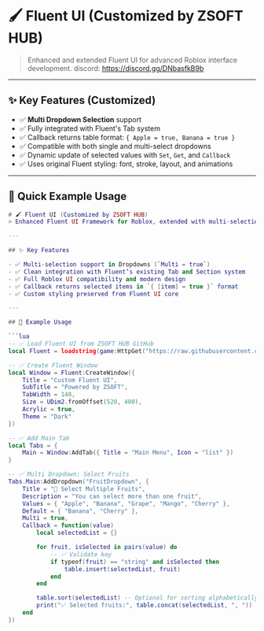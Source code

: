 # 🖌️ Fluent UI (Customized by ZSOFT HUB)
> Enhanced and extended Fluent UI for advanced Roblox interface development.
> discord: https://discord.gg/DNbasfkB9b

---

## ✨ Key Features (Customized)

- ✅ **Multi Dropdown Selection** support
- ✅ Fully integrated with Fluent's Tab system
- ✅ Callback returns table format: `{ Apple = true, Banana = true }`
- ✅ Compatible with both single and multi-select dropdowns
- ✅ Dynamic update of selected values with `Set`, `Get`, and `Callback`
- ✅ Uses original Fluent styling: font, stroke, layout, and animations

---

## 🚀 Quick Example Usage

```lua
# 🖌️ Fluent UI (Customized by ZSOFT HUB)
> Enhanced Fluent UI Framework for Roblox, extended with multi-selection dropdowns.

---

## ✨ Key Features

- ✅ Multi-selection support in Dropdowns (`Multi = true`)
- ✅ Clean integration with Fluent’s existing Tab and Section system
- ✅ Full Roblox UI compatibility and modern design
- ✅ Callback returns selected items in `{ [item] = true }` format
- ✅ Custom styling preserved from Fluent UI core

---

## 🚀 Example Usage

```lua
-- ✅ Load Fluent UI from ZSOFT HUB GitHub
local Fluent = loadstring(game:HttpGet("https://raw.githubusercontent.com/Lego-Logo/Fluent/main/main.lua"))()

-- ✅ Create Fluent Window
local Window = Fluent:CreateWindow({
    Title = "Custom Fluent UI",
    SubTitle = "Powered by ZSOFT",
    TabWidth = 140,
    Size = UDim2.fromOffset(520, 400),
    Acrylic = true,
    Theme = "Dark"
})

-- ✅ Add Main Tab
local Tabs = {
    Main = Window:AddTab({ Title = "Main Menu", Icon = "list" })
}

-- ✅ Multi Dropdown: Select Fruits
Tabs.Main:AddDropdown("FruitDropdown", {
    Title = "🍉 Select Multiple Fruits",
    Description = "You can select more than one fruit",
    Values = { "Apple", "Banana", "Grape", "Mango", "Cherry" },
    Default = { "Banana", "Cherry" },
    Multi = true,
    Callback = function(value)
        local selectedList = {}

        for fruit, isSelected in pairs(value) do
            -- ✅ Validate key
            if typeof(fruit) == "string" and isSelected then
                table.insert(selectedList, fruit)
            end
        end

        table.sort(selectedList) -- Optional for sorting alphabetically
        print("✅ Selected fruits:", table.concat(selectedList, ", "))
    end
})

